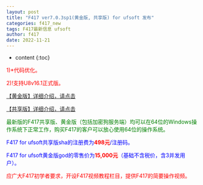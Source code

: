 ```yaml
---
layout: post
title: "F417 ver7.0.3sp1(黄金版, 共享版) for ufsoft 发布"
categories: f417_new
tags: F417最新信息 ufsoft
author: f417
date: 2022-11-21
---
```


* content
{:toc}



<p><font color="red">1)*代码优化。</font></p>

<p><font color="red">2)!支持U8v16.1正式版。</font></p>


[【黄金版】详细介绍，请点击](/blog/f417_uf_gold)

[【共享版】详细介绍，请点击](/blog/f417_uf_share)

<p><font color="green">最新版的F417共享版、黄金版（包括加密狗服务端）均可以在64位的Windows操作系统下正常工作，购买F417的客户可以放心使用64位的操作系统。</font></p>

<p><font color="blue">F417 for ufsoft共享版sha的注册费为<font color="red"><b>498元</b></font>/注册码。</font></p>

<p><font color="blue">F417 for ufsoft黄金版god的零售价为<font color="red"><b>15,000元</b></font>（基础不含税价，含3并发用户）。</font></p>

<p><font color="red">应广大F417初学者要求，开设F417视频教程栏目，提供F417的简要操作视频。</font></p>
